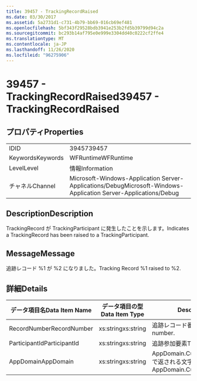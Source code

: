 ```yaml
---
title: 39457 - TrackingRecordRaised
ms.date: 03/30/2017
ms.assetid: 5a2731d1-c731-4b79-bb69-016cb69ef481
ms.openlocfilehash: 5bf343f29528bdb3941e253b2fd5b39799d94c2a
ms.sourcegitcommit: bc293b14af795e0e999e3304dd40c0222cf2ffe4
ms.translationtype: MT
ms.contentlocale: ja-JP
ms.lasthandoff: 11/26/2020
ms.locfileid: "96275906"
---
```

# <a name="39457---trackingrecordraised"></a><span data-ttu-id="29e2a-102">39457 - TrackingRecordRaised</span><span class="sxs-lookup"><span data-stu-id="29e2a-102">39457 - TrackingRecordRaised</span></span>

## <a name="properties"></a><span data-ttu-id="29e2a-103">プロパティ</span><span class="sxs-lookup"><span data-stu-id="29e2a-103">Properties</span></span>  
  
|||  
|-|-|  
|<span data-ttu-id="29e2a-104">ID</span><span class="sxs-lookup"><span data-stu-id="29e2a-104">ID</span></span>|<span data-ttu-id="29e2a-105">39457</span><span class="sxs-lookup"><span data-stu-id="29e2a-105">39457</span></span>|  
|<span data-ttu-id="29e2a-106">Keywords</span><span class="sxs-lookup"><span data-stu-id="29e2a-106">Keywords</span></span>|<span data-ttu-id="29e2a-107">WFRuntime</span><span class="sxs-lookup"><span data-stu-id="29e2a-107">WFRuntime</span></span>|  
|<span data-ttu-id="29e2a-108">Level</span><span class="sxs-lookup"><span data-stu-id="29e2a-108">Level</span></span>|<span data-ttu-id="29e2a-109">情報</span><span class="sxs-lookup"><span data-stu-id="29e2a-109">Information</span></span>|  
|<span data-ttu-id="29e2a-110">チャネル</span><span class="sxs-lookup"><span data-stu-id="29e2a-110">Channel</span></span>|<span data-ttu-id="29e2a-111">Microsoft-Windows-Application Server-Applications/Debug</span><span class="sxs-lookup"><span data-stu-id="29e2a-111">Microsoft-Windows-Application Server-Applications/Debug</span></span>|  
  
## <a name="description"></a><span data-ttu-id="29e2a-112">Description</span><span class="sxs-lookup"><span data-stu-id="29e2a-112">Description</span></span>  

 <span data-ttu-id="29e2a-113">TrackingRecord が TrackingParticipant に発生したことを示します。</span><span class="sxs-lookup"><span data-stu-id="29e2a-113">Indicates a TrackingRecord has been raised to a TrackingParticipant.</span></span>  
  
## <a name="message"></a><span data-ttu-id="29e2a-114">Message</span><span class="sxs-lookup"><span data-stu-id="29e2a-114">Message</span></span>  

 <span data-ttu-id="29e2a-115">追跡レコード %1 が %2 になりました。</span><span class="sxs-lookup"><span data-stu-id="29e2a-115">Tracking Record %1 raised to %2.</span></span>  
  
## <a name="details"></a><span data-ttu-id="29e2a-116">詳細</span><span class="sxs-lookup"><span data-stu-id="29e2a-116">Details</span></span>  
  
|<span data-ttu-id="29e2a-117">データ項目名</span><span class="sxs-lookup"><span data-stu-id="29e2a-117">Data Item Name</span></span>|<span data-ttu-id="29e2a-118">データ項目の型</span><span class="sxs-lookup"><span data-stu-id="29e2a-118">Data Item Type</span></span>|<span data-ttu-id="29e2a-119">Description</span><span class="sxs-lookup"><span data-stu-id="29e2a-119">Description</span></span>|  
|--------------------|--------------------|-----------------|  
|<span data-ttu-id="29e2a-120">RecordNumber</span><span class="sxs-lookup"><span data-stu-id="29e2a-120">RecordNumber</span></span>|<span data-ttu-id="29e2a-121">xs:string</span><span class="sxs-lookup"><span data-stu-id="29e2a-121">xs:string</span></span>|<span data-ttu-id="29e2a-122">追跡レコード番号。</span><span class="sxs-lookup"><span data-stu-id="29e2a-122">The tracking record number.</span></span>|  
|<span data-ttu-id="29e2a-123">ParticipantId</span><span class="sxs-lookup"><span data-stu-id="29e2a-123">ParticipantId</span></span>|<span data-ttu-id="29e2a-124">xs:string</span><span class="sxs-lookup"><span data-stu-id="29e2a-124">xs:string</span></span>|<span data-ttu-id="29e2a-125">追跡参加要素</span><span class="sxs-lookup"><span data-stu-id="29e2a-125">The tracking participant.</span></span>|  
|<span data-ttu-id="29e2a-126">AppDomain</span><span class="sxs-lookup"><span data-stu-id="29e2a-126">AppDomain</span></span>|<span data-ttu-id="29e2a-127">xs:string</span><span class="sxs-lookup"><span data-stu-id="29e2a-127">xs:string</span></span>|<span data-ttu-id="29e2a-128">AppDomain.CurrentDomain.FriendlyName で返される文字列。</span><span class="sxs-lookup"><span data-stu-id="29e2a-128">The string returned by AppDomain.CurrentDomain.FriendlyName.</span></span>|
